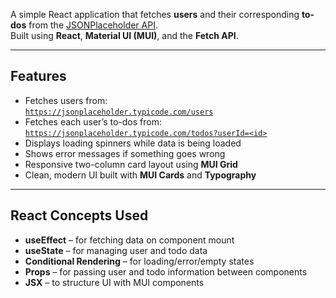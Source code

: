 A simple React application that fetches **users** and their corresponding **to-dos** from the [JSONPlaceholder API](https://jsonplaceholder.typicode.com).  
Built using **React**, **Material UI (MUI)**, and the **Fetch API**.

---

## Features

- Fetches users from:  
  [`https://jsonplaceholder.typicode.com/users`](https://jsonplaceholder.typicode.com/users)
- Fetches each user’s to-dos from:  
  [`https://jsonplaceholder.typicode.com/todos?userId=<id>`](https://jsonplaceholder.typicode.com/todos?userId=1)
- Displays loading spinners while data is being loaded  
- Shows error messages if something goes wrong  
- Responsive two-column card layout using **MUI Grid**  
- Clean, modern UI built with **MUI Cards** and **Typography**

---

## React Concepts Used

- **useEffect** – for fetching data on component mount  
- **useState** – for managing user and todo data  
- **Conditional Rendering** – for loading/error/empty states  
- **Props** – for passing user and todo information between components  
- **JSX** – to structure UI with MUI components
